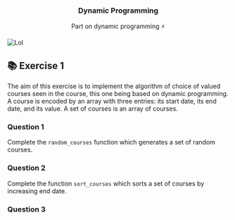 <h3 align="center">Dynamic Programming</h3>
<p align="center">Part on dynamic programming ⚡</p>

![Lol](https://i.imgur.com/vAXYhJr.jpeg)

## 📚 Exercise 1
The aim of this exercise is to implement the algorithm of choice of valued courses seen in the course, this one being based on
dynamic programming.
A course is encoded by an array with three entries: its start date, its end date, and its value. A set of courses
is an array of courses.

### Question 1
Complete the `random_courses` function which generates a set of random courses.

### Question 2
Complete the function `sort_courses` which sorts a set of courses by increasing end date.

### Question 3
